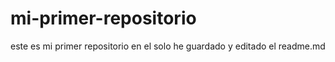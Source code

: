 # mi-primer-repositorio
este es mi primer repositorio 
en el solo he guardado y editado el readme.md
